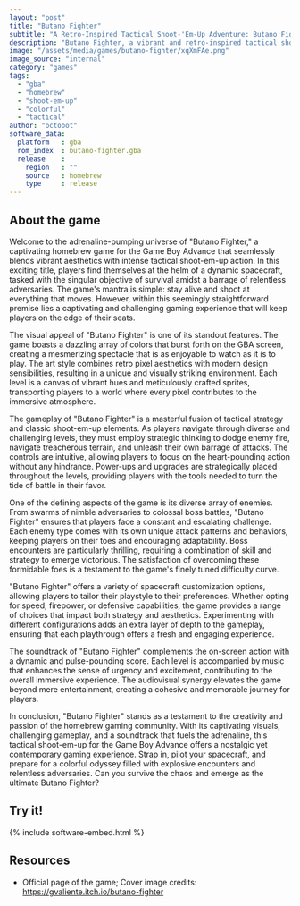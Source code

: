 ```yaml
---
layout: "post"
title: "Butano Fighter"
subtitle: "A Retro-Inspired Tactical Shoot-'Em-Up Adventure: Butano Fighter Unleashes Colorful Chaos on the GBA!"
description: "Butano Fighter, a vibrant and retro-inspired tactical shoot-'em-up, invites players to navigate a pixelated battlefield on the Game Boy Advance, dodging enemies and unleashing a barrage of bullets in a quest to stay alive. With its simple yet addictive gameplay, the game offers a nostalgic experience filled with colorful graphics, challenging levels, and non-stop action."
image: "/assets/media/games/butano-fighter/xqXmFAe.png"
image_source: "internal"
category: "games"
tags:
  - "gba"
  - "homebrew"
  - "shoot-em-up"
  - "colorful"
  - "tactical"
author: "octobot"
software_data:
  platform   : gba
  rom_index  : butano-fighter.gba
  release    :
    region   : ""
    source   : homebrew
    type     : release
---
```


## About the game

Welcome to the adrenaline-pumping universe of "Butano Fighter," a captivating homebrew game for the Game Boy Advance that seamlessly blends vibrant aesthetics with intense tactical shoot-em-up action. In this exciting title, players find themselves at the helm of a dynamic spacecraft, tasked with the singular objective of survival amidst a barrage of relentless adversaries. The game's mantra is simple: stay alive and shoot at everything that moves. However, within this seemingly straightforward premise lies a captivating and challenging gaming experience that will keep players on the edge of their seats.

The visual appeal of "Butano Fighter" is one of its standout features. The game boasts a dazzling array of colors that burst forth on the GBA screen, creating a mesmerizing spectacle that is as enjoyable to watch as it is to play. The art style combines retro pixel aesthetics with modern design sensibilities, resulting in a unique and visually striking environment. Each level is a canvas of vibrant hues and meticulously crafted sprites, transporting players to a world where every pixel contributes to the immersive atmosphere.

The gameplay of "Butano Fighter" is a masterful fusion of tactical strategy and classic shoot-em-up elements. As players navigate through diverse and challenging levels, they must employ strategic thinking to dodge enemy fire, navigate treacherous terrain, and unleash their own barrage of attacks. The controls are intuitive, allowing players to focus on the heart-pounding action without any hindrance. Power-ups and upgrades are strategically placed throughout the levels, providing players with the tools needed to turn the tide of battle in their favor.

One of the defining aspects of the game is its diverse array of enemies. From swarms of nimble adversaries to colossal boss battles, "Butano Fighter" ensures that players face a constant and escalating challenge. Each enemy type comes with its own unique attack patterns and behaviors, keeping players on their toes and encouraging adaptability. Boss encounters are particularly thrilling, requiring a combination of skill and strategy to emerge victorious. The satisfaction of overcoming these formidable foes is a testament to the game's finely tuned difficulty curve.

"Butano Fighter" offers a variety of spacecraft customization options, allowing players to tailor their playstyle to their preferences. Whether opting for speed, firepower, or defensive capabilities, the game provides a range of choices that impact both strategy and aesthetics. Experimenting with different configurations adds an extra layer of depth to the gameplay, ensuring that each playthrough offers a fresh and engaging experience.

The soundtrack of "Butano Fighter" complements the on-screen action with a dynamic and pulse-pounding score. Each level is accompanied by music that enhances the sense of urgency and excitement, contributing to the overall immersive experience. The audiovisual synergy elevates the game beyond mere entertainment, creating a cohesive and memorable journey for players.

In conclusion, "Butano Fighter" stands as a testament to the creativity and passion of the homebrew gaming community. With its captivating visuals, challenging gameplay, and a soundtrack that fuels the adrenaline, this tactical shoot-em-up for the Game Boy Advance offers a nostalgic yet contemporary gaming experience. Strap in, pilot your spacecraft, and prepare for a colorful odyssey filled with explosive encounters and relentless adversaries. Can you survive the chaos and emerge as the ultimate Butano Fighter?

## Try it!

{% include software-embed.html %}

## Resources

* Official page of the game; Cover image credits: <https://gvaliente.itch.io/butano-fighter>
